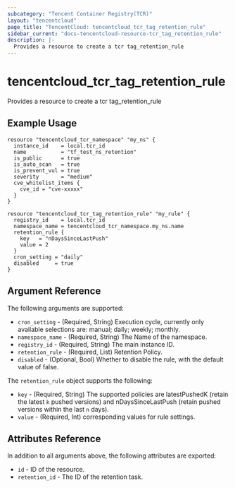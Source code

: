 ```yaml
---
subcategory: "Tencent Container Registry(TCR)"
layout: "tencentcloud"
page_title: "TencentCloud: tencentcloud_tcr_tag_retention_rule"
sidebar_current: "docs-tencentcloud-resource-tcr_tag_retention_rule"
description: |-
  Provides a resource to create a tcr tag_retention_rule
---
```


# tencentcloud_tcr_tag_retention_rule

Provides a resource to create a tcr tag_retention_rule

## Example Usage

```hcl
resource "tencentcloud_tcr_namespace" "my_ns" {
  instance_id    = local.tcr_id
  name           = "tf_test_ns_retention"
  is_public      = true
  is_auto_scan   = true
  is_prevent_vul = true
  severity       = "medium"
  cve_whitelist_items {
    cve_id = "cve-xxxxx"
  }
}

resource "tencentcloud_tcr_tag_retention_rule" "my_rule" {
  registry_id    = local.tcr_id
  namespace_name = tencentcloud_tcr_namespace.my_ns.name
  retention_rule {
    key   = "nDaysSinceLastPush"
    value = 2
  }
  cron_setting = "daily"
  disabled     = true
}
```

## Argument Reference

The following arguments are supported:

* `cron_setting` - (Required, String) Execution cycle, currently only available selections are: manual; daily; weekly; monthly.
* `namespace_name` - (Required, String) The Name of the namespace.
* `registry_id` - (Required, String) The main instance ID.
* `retention_rule` - (Required, List) Retention Policy.
* `disabled` - (Optional, Bool) Whether to disable the rule, with the default value of false.

The `retention_rule` object supports the following:

* `key` - (Required, String) The supported policies are latestPushedK (retain the latest `k` pushed versions) and nDaysSinceLastPush (retain pushed versions within the last `n` days).
* `value` - (Required, Int) corresponding values for rule settings.

## Attributes Reference

In addition to all arguments above, the following attributes are exported:

* `id` - ID of the resource.
* `retention_id` - The ID of the retention task.


